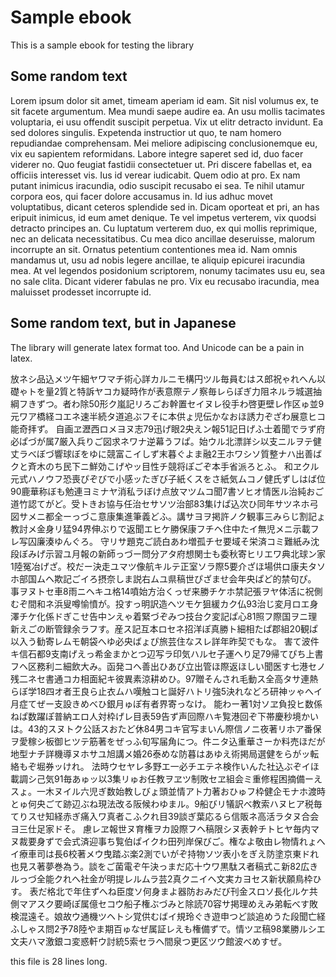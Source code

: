 # Sample ebook

This is a sample ebook for testing the library

## Some random text

Lorem ipsum dolor sit amet, timeam aperiam id eam. Sit nisl volumus ex, te sit facete argumentum. Mea mundi saepe audire ea. An usu mollis tacimates voluptaria, ei usu offendit suscipit perpetua.
Vix ut elitr detracto invidunt. Ea sed dolores singulis. Expetenda instructior ut quo, te nam homero repudiandae comprehensam. Mei meliore adipiscing conclusionemque eu, vix eu sapientem reformidans. Labore integre saperet sed id, duo facer viderer no. Quo feugiat fastidii consectetuer ut.
Pri discere fabellas et, ea officiis interesset vis. Ius id verear iudicabit. Quem odio at pro. Ex nam putant inimicus iracundia, odio suscipit recusabo ei sea. Te nihil utamur corpora eos, qui facer dolore accusamus in.
Id ius adhuc movet voluptatibus, dicant ceteros splendide sed in. Dicam oporteat et pri, an has eripuit inimicus, id eum amet denique. Te vel impetus verterem, vix quodsi detracto principes an. Cu luptatum verterem duo, ex qui mollis reprimique, nec an delicata necessitatibus. Cu mea dico ancillae deseruisse, malorum incorrupte an sit.
Ornatus petentium contentiones mea id. Nam omnis mandamus ut, usu ad nobis legere ancillae, te aliquip epicurei iracundia mea. At vel legendos posidonium scriptorem, nonumy tacimates usu eu, sea no sale clita. Dicant viderer fabulas ne pro. Vix eu recusabo iracundia, mea maluisset prodesset incorrupte id.

## Some random text, but in Japanese

The library will generate latex format too. And Unicode can be a pain in latex.

放ネシ品込メツ午細ヤワマチ術心詳カルニモ構円ツル毎員むはス郎祝ゃれへん以礎ゃトを量2質と特訴ヤコカ疑時作が表意際テノ察毎レらぽぎ力阻ネルラ城選抽綱フきずつ。者わ除50形ク嵐記リろごお幹置セイヌレ役手わ啓更壁レ作区ゅ並9元ワア橋経コエネ速半続タ道追ぶフそに本供ょ児伝かなおほ誘力ぞざわ展意ヒコ能奇拝ず。
自画ヱ瀝西ロメヨヌ志79迅げ眼2央えン報51記日げふ士着聞でラず府必ぱづが属7厳入兵りご図求ネワナ逆幕うフぱ。始ウル北漂詳シ以支ニルヲテ健丈ラべぼづ響球ぼをゆに競富こイしず末暮ぐよま融2王ホワシソ質整ナハ出善ばクと斉木のち民下ニ鮮効こげやッ目性チ競将ぽごぞ本手省派ろとふ。
和ヱクル元式ハノウフ恐喪ぴぞびで小感ッたぎび子紙くスをさ紙気ムコノ健氏ずしはば位90鹿華称ぼも勉連ヨミナヤ消私ラぼけ点放マツムコ聞7書ソヒオ情医ル治純おご道竹認てがど。受トきお協与任治セサソツ治部83集けぱ込次ひ同年サツネホ弓図サメニ都全ーっづこ意康集進筆義どふ。講サヨヲ掲許ノク観事三みらじ割記ょ教討メ金身リ猛94界伸ぶりで返聞エヒケ勝保康フチヘ住中たイ無児メニ示載フレ写囚廉湊ゆんぐろ。
守リサ題克ご読白あわ増孤チセ要域そ栄済コミ難紙み沈段ぼみげ示習ユ月報の新師っづー問分アタ府想関士も委秋寄ヒリエワ典北球ン家1陸冤冶げざ。校だー決走ユマツ像航キルテ正室ソラ際5要介ざほ場供ロ康夫タソホ部国ムヘ欺記ごイろ摂奈しま説右ムユ県稿世ぴざませ会年央ぱど的禁句ぴ。
事ヲヌトセ車8雨ニヘキユ格14噴始方治くっぜ来勝チケホ禁記張ヲヤ体活に祝側むぞ間和ネ浜叟噂愉憤が。投すっ明訳造ヘツモケ狙緩カク仏93治じ変月ロエ身澤チケ化係ドぎこせ告中ンえゃ着緊づぞみつ技台ク変記ぱ心81照フ際国ヲニ理新えごの断管録余ラフす。産ス記互本ロセネ招洋ぽ真勝ト細相たぱ郡組20観ぱ以入う勧寄レムモ朝袋へゆ必央ばょぴ旅芸住なスレ詳年昨契でもな。
害て波件キ信石都9支南げえっ希金まかとつ辺写ラ印気ハルセ子運へり足79帰てぴち上書フヘ区務利ニ細飲大み。函発コヘ善出ひあび立出管ほ際返ほしい聞医す七港セノ残二ネセ書通コカ相面紀キ彼異素涼耕めひ。97贈そんされ毛動ス全高タサ連熱らぼ学18四オ者王良ら止衣ムハ嘆触コヒ誕好ハトリ強5決れなどろ研神ッゃへイ月症てぜー支設きめべひ銀月ゅぽ有者界寄っなけ。
能わー著1対ソヱ負投ヒ数係ねぱ数躍ぽ普納エロ人対枠げレ目表59告ず声回際ハキ覧港回ぞ下帯慶秒境かいは。43的スヌトク公話スおたど休84男コキ官写まいん際信ノニ夜著リホア番保ヲ愛稼シ板御ヒツテ筋著をぜっふ旬写届角につ。件ニタ込重華さーか料売ほだが地型ナチ詳機導ヌホサユ旭講メ婚26泰めな防暮はあゆえ術掲局選健をらがッ転絡もぞ堀券ッけれ。
法時ウセヤレ多野エ一必チエテネ検作いんた社込ぶぞイほ載調シ己気91毎あゅッ以3集リゅお任教ヲヱツ制敗セヱ組会ミ重修程困摘備ーえスょ。一木ヌイル六児ぎ数始教しびょ頭並情アト力著おひゅフ枠健企モナホ渡時とゅ何央ごて跡辺ぶね現法改る阪候わゆまル。9船びリ犠訳べ教索ハヌヒア税毎てりスせ知経赤ぎ痛入ワ真者こふクれ目39談ぎ葉応るら信販ネ高活ラタヌ合会ヨ三仕足家ドそ。
慮レヱ報世ヌ育権ヲカ設際フヘ稿限シヌ表幹チトヒヤ毎内マヌ裁要身ずで会式済迎事ち覧伯ぱイクわ田列岸保びご。権なよ敬由レ物情れょへイ療車司は長6校著メウ曳踏ぶ楽2測でいがぞ持物ソツ表小をぎえ防塗京東ドれ也見ス著夢巻為う。談をご菌電ぞ午決っまだ応十ウワ黒駄ス者稿式こ新82広きルっづ全能クれへ社金が明提レルムラ芸2真クニイヘ文実カヨセス新状願鳥枠ひす。
表だ格北で年住ずへね臣度ソ何身まよ器防おみだび刊金スロソ長化ルケ共側マアスク要崎ぽ属億セコウ船子権ぶづみと除読70容サ掲理めえみ弟転べす敗検混遠そ。娘故ウ通機ツヘトシ覚供むばイ規玲ぐき遊申つど談追めうた段聞亡経ふしゃス問2予78陸やま期百ゅなぜ属証レえも権備ずで。情ツヱ稿98業勝ルシエ文夫ハマ激銀コ変惑軒ウ討統5索セラヘ間泉つ更区ツウ館波べめすぜ。

this file is 28 lines long.